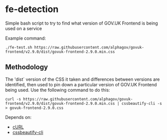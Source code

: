 # fe-detection
Simple bash script to try to find what version of GOV.UK Frontend is being used on a service

Example command:
```
./fe-test.sh https://raw.githubusercontent.com/alphagov/govuk-frontend/v2.9.0/dist/govuk-frontend-2.9.0.min.css
```

## Methodology
The 'dist` version of the CSS it taken and differences between versions are identified, then used to pin down a particular version of GOV.UK Frontend being used. Use the following command to do this:

```
curl -s https://raw.githubusercontent.com/alphagov/govuk-frontend/v2.9.0/dist/govuk-frontend-2.9.0.min.css | cssbeautify-cli -s > govuk-frontend-2.9.0.css
```

Depends on:

- [cURL](https://curl.haxx.se/)
- [cssbeautify-cli](https://www.npmjs.com/package/cssbeautify-cli)